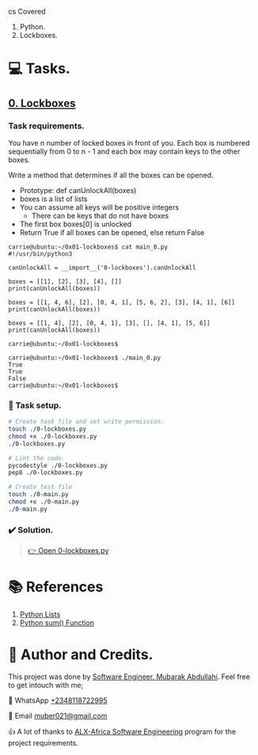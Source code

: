 cs Covered
1. Python.
2. Lockboxes.

# :computer: Tasks.
## [0. Lockboxes](0-lockboxes.py)
### Task requirements.
You have n number of locked boxes in front of you. Each box is numbered sequentially from 0 to n - 1 and each box may contain keys to the other boxes.

Write a method that determines if all the boxes can be opened.

  *  Prototype: def canUnlockAll(boxes)
  *  boxes is a list of lists
  *  You can assume all keys will be positive integers
      *  There can be keys that do not have boxes
  *  The first box boxes[0] is unlocked
  *  Return True if all boxes can be opened, else return False
```
carrie@ubuntu:~/0x01-lockboxes$ cat main_0.py
#!/usr/bin/python3

canUnlockAll = __import__('0-lockboxes').canUnlockAll

boxes = [[1], [2], [3], [4], []]
print(canUnlockAll(boxes))

boxes = [[1, 4, 6], [2], [0, 4, 1], [5, 6, 2], [3], [4, 1], [6]]
print(canUnlockAll(boxes))

boxes = [[1, 4], [2], [0, 4, 1], [3], [], [4, 1], [5, 6]]
print(canUnlockAll(boxes))

carrie@ubuntu:~/0x01-lockboxes$
```

```
carrie@ubuntu:~/0x01-lockboxes$ ./main_0.py
True
True
False
carrie@ubuntu:~/0x01-lockboxes$
```

### :wrench: Task setup.
```bash
# Create task file and set write permission.
touch ./0-lockboxes.py
chmod +x ./0-lockboxes.py
./0-lockboxes.py

# Lint the code.
pycodestyle ./0-lockboxes.py
pep8 ./0-lockboxes.py

# Create test file
touch ./0-main.py
chmod +x ./0-main.py
./0-main.py
```

### :heavy_check_mark: Solution.
> [:point_right:  Open 0-lockboxes.py](0-lockboxes.py)

# :books: References
1. [Python Lists](https://www.w3schools.com/python/python_lists.asp)
1. [Python sum() Function](https://www.w3schools.com/python/ref_func_sum.asp)

# :man: Author and Credits.
This project was done by [Software Engineer. Mubarak Abdullahi](https://github.com/4mubarak). Feel free to get intouch with me;

:iphone: WhatsApp [+2348118722995](https://wa.me/2348118722995)

:email: Email [muber021@gmail.com](mailto:mubar021@gmail.com)

:thumbsup: A lot of thanks to [ALX-Africa Software Engineering](https://www.alxafrica.com/) program for the project requirements.
